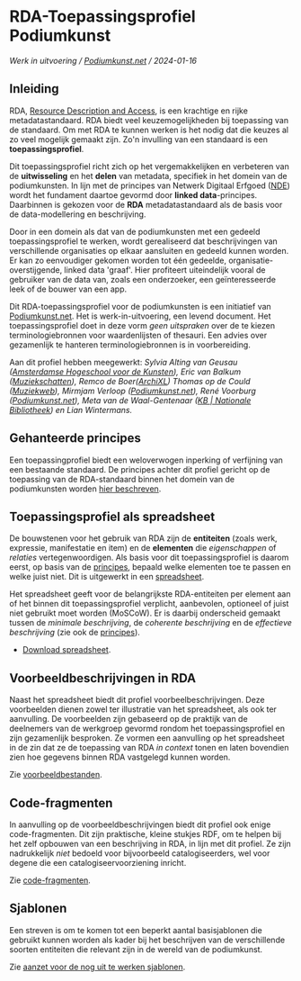 # RDA-Toepassingsprofiel Podiumkunst

*Werk in uitvoering / [Podiumkunst.net](https://podiumkunst.net/) / 2024-01-16* 

## Inleiding
RDA, [Resource Description and Access](http://www.rdaregistry.info), is een krachtige en rijke metadatastandaard. RDA biedt veel keuzemogelijkheden bij toepassing van de standaard. Om met RDA te kunnen werken is het nodig dat die keuzes al zo veel mogelijk gemaakt zijn. Zo'n invulling van een standaard is een **toepassingsprofiel**. 

Dit toepassingsprofiel richt zich op het vergemakkelijken en verbeteren van de **uitwisseling** en het **delen** van metadata, specifiek in het domein van de podiumkunsten. In lijn met de principes van Netwerk Digitaal Erfgoed ([NDE](https://netwerkdigitaalerfgoed.nl)) wordt het fundament daartoe gevormd door **linked data**-principes. Daarbinnen is gekozen voor de **RDA** metadatastandaard als de basis voor de data-modellering en beschrijving.

Door in een domein als dat van de podiumkunsten met een gedeeld toepassingsprofiel te werken, wordt gerealiseerd dat beschrijvingen van verschillende organisaties op elkaar aansluiten en gedeeld kunnen worden. Er kan zo eenvoudiger gekomen worden tot één gedeelde, organisatie-overstijgende, linked data 'graaf'. Hier profiteert uiteindelijk vooral de gebruiker van de data van, zoals een onderzoeker, een geïnteresseerde leek of de bouwer van een app. 

Dit RDA-toepassingsprofiel voor de podiumkunsten is een initiatief van [Podiumkunst.net](https://podiumkunst.net/). Het is werk-in-uitvoering, een levend document. Het toepassingsprofiel doet in deze vorm *geen uitspraken* over de te kiezen terminologiebronnen voor waardenlijsten of thesauri. Een advies over gezamenlijk te hanteren terminologiebronnen is in voorbereiding.

Aan dit profiel hebben meegewerkt: *Sylvia Alting van Geusau ([Amsterdamse Hogeschool voor de Kunsten](https://ahk.nl/)), Eric van Balkum ([Muziekschatten](https://www.muziekschatten.nl/)), Remco de Boer([ArchiXL](https://archixl.nl))
Thomas op de Could ([Muziekweb](https://muziekweb.nl/)), Mirmjam Verloop ([Podiumkunst.net](https://podiumkunst.net/)), René Voorburg ([Podiumkunst.net](https://podiumkunst.net/)), Meta van de Waal-Gentenaar ([KB | Nationale Bibliotheek](https://kb.nl/)) en Lian Wintermans.*


## Gehanteerde principes
Een toepassingprofiel biedt een weloverwogen inperking of verfijning van een bestaande standaard. De principes achter dit profiel gericht op de toepassing van de RDA-standaard binnen het domein van de podiumkunsten worden [hier beschreven](Principles.md).

## Toepassingsprofiel als spreadsheet
De bouwstenen voor het gebruik van RDA zijn de **entiteiten** (zoals werk, expressie, manifestatie en item) en de **elementen** die *eigenschappen* of *relaties* vertegenwoordigen. Als basis voor dit toepassingsprofiel is daarom eerst, op basis van de [principes](Principles.md), bepaald welke elementen toe te passen en welke juist niet. Dit is uitgewerkt in een [spreadsheet](RDA-AP_Podiumkunst-net.xlsx).

Het spreadsheet geeft voor de belangrijkste RDA-entiteiten per element aan of het binnen dit toepassingsprofiel verplicht, aanbevolen, optioneel of juist niet gebruikt moet worden (MoSCoW). Er is daarbij onderscheid gemaakt tussen de *minimale beschrijving*, de *coherente beschrijving* en de *effectieve beschrijving* (zie ook de [principes](Principles.md)).

* [Download spreadsheet](RDA-AP_Podiumkunst-net.xlsx).

## Voorbeeldbeschrijvingen in RDA
Naast het spreadsheet biedt dit profiel voorbeelbeschrijvingen. Deze voorbeelden dienen zowel ter illustratie van het spreadsheet, als ook ter  aanvulling. De voorbeelden zijn gebaseerd op de praktijk van de deelnemers van de werkgroep gevormd rondom het toepassingsprofiel en zijn gezamenlijk besproken. Ze vormen een aanvulling op het spreadsheet in de zin dat ze de toepassing van RDA *in context* tonen en laten bovendien zien hoe gegevens binnen RDA vastgelegd kunnen worden. 

Zie [voorbeeldbestanden](rdf/examples).

## Code-fragmenten
In aanvulling op de voorbeeldbeschrijvingen biedt dit profiel ook enige code-fragmenten. Dit zijn praktische, kleine stukjes RDF, om te helpen bij het zelf opbouwen van een beschrijving in RDA, in lijn met dit profiel. Ze zijn nadrukkelijk *niet* bedoeld voor bijvoorbeeld catalogiseerders, wel voor degene die een catalogiseervoorziening inricht.

Zie [code-fragmenten](rdf/snippets).

## Sjablonen
Een streven is om te komen tot een beperkt aantal basisjablonen die gebruikt kunnen worden als kader bij het beschrijven van de verschillende soorten entiteiten die relevant zijn in de wereld van de podiumkunst.

Zie [aanzet voor de nog uit te werken sjablonen](rdf/templates).

